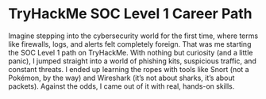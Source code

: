 # TryHackMe SOC Level 1 Career Path

Imagine stepping into the cybersecurity world for the first time, where terms like firewalls, logs, and alerts felt completely foreign. That was me starting the SOC Level 1 path on TryHackMe. With nothing but curiosity (and a little panic), I jumped straight into a world of phishing kits, suspicious traffic, and constant threats. I ended up learning the ropes with tools like Snort (not a Pokémon, by the way) and Wireshark (it’s not about sharks, it’s about packets). Against the odds, I came out of it with real, hands-on skills.
